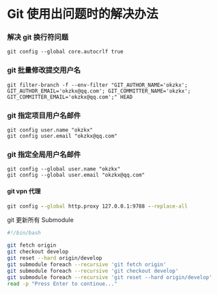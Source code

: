 # Git 使用出问题时的解决办法

### 解决 git 换行符问题

```
git config --global core.autocrlf true
```

### git 批量修改提交用户名

```
git filter-branch -f --env-filter "GIT_AUTHOR_NAME='okzkx'; GIT_AUTHOR_EMAIL='okzkx@qq.com'; GIT_COMMITTER_NAME='okzkx'; GIT_COMMITTER_EMAIL='okzkx@qq.com';" HEAD
```

### git 指定项目用户名邮件

```
git config user.name "okzkx"
git config user.email "okzkx@qq.com"
```

### git 指定全局用户名邮件

```
git config --global user.name "okzkx"
git config --global user.email "okzkx@qq.com"
```

#### git vpn 代理

``` cmd
git config --global http.proxy 127.0.0.1:9788 --replace-all
```

git 更新所有 Submodule

``` sh
#!/bin/bash

git fetch origin
git checkout develop
git reset --hard origin/develop
git submodule foreach --recursive 'git fetch origin'
git submodule foreach --recursive 'git checkout develop'
git submodule foreach --recursive 'git reset --hard origin/develop'
read -p "Press Enter to continue..."
```